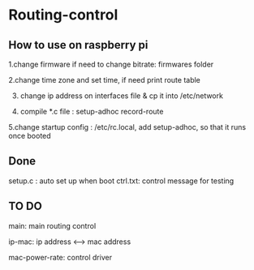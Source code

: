 # Routing-control

## How to use on raspberry pi

1.change firmware if need to change bitrate: firmwares folder

2.change time zone and set time, if need print route table

3. change ip address on interfaces file & cp it into /etc/network

4. compile *.c file  : setup-adhoc record-route

5.change startup config : /etc/rc.local, add setup-adhoc, so that it runs once booted

## Done

setup.c : auto set up when boot
ctrl.txt: control message for testing

## TO DO

main: main routing control

ip-mac: ip address <--> mac address

mac-power-rate: control driver



